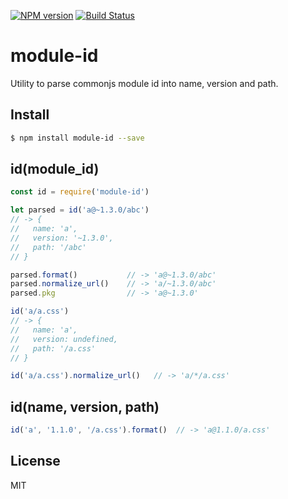 [![NPM version](https://badge.fury.io/js/module-id.svg)](http://badge.fury.io/js/module-id)
[![Build Status](https://travis-ci.org/kaelzhang/node-module-id.svg?branch=master)](https://travis-ci.org/kaelzhang/node-module-id)

# module-id

Utility to parse commonjs module id into name, version and path.

## Install

```bash
$ npm install module-id --save
```

## id(module_id)

```js
const id = require('module-id')

let parsed = id('a@~1.3.0/abc')
// -> {
//   name: 'a',
//   version: '~1.3.0',
//   path: '/abc'
// }

parsed.format()           // -> 'a@~1.3.0/abc'
parsed.normalize_url()    // -> 'a/~1.3.0/abc'
parsed.pkg                // -> 'a@~1.3.0'

id('a/a.css')
// -> {
//   name: 'a',
//   version: undefined,
//   path: '/a.css'
// }

id('a/a.css').normalize_url()   // -> 'a/*/a.css'
```

## id(name, version, path)

```js
id('a', '1.1.0', '/a.css').format()  // -> 'a@1.1.0/a.css'
```

## License

MIT